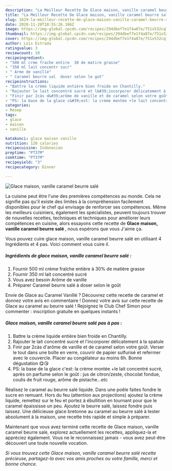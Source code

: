 ```yaml
---
description: "La Meilleur Recette De Glace maison, vanille caramel beurre salé"
title: "La Meilleur Recette De Glace maison, vanille caramel beurre salé"
slug: 1629-la-meilleur-recette-de-glace-maison-vanille-caramel-beurre-sale
date: 2020-11-28T18:55:26.106Z
image: https://img-global.cpcdn.com/recipes/294dbef7e1f4a87e/751x532cq70/glace-maison-vanille-caramel-beurre-sale-photo-principale-de-la-recette.jpg
thumbnail: https://img-global.cpcdn.com/recipes/294dbef7e1f4a87e/751x532cq70/glace-maison-vanille-caramel-beurre-sale-photo-principale-de-la-recette.jpg
cover: https://img-global.cpcdn.com/recipes/294dbef7e1f4a87e/751x532cq70/glace-maison-vanille-caramel-beurre-sale-photo-principale-de-la-recette.jpg
author: Lois Estrada
ratingvalue: 3
reviewcount: 10
recipeingredient:
- "500 ml crme frache entire  30 de matire grasse"
- "350 ml lait concentr sucr"
- " Arme de vanille"
- " Caramel beurre sal  doser selon le got"
recipeinstructions:
- "Battre la crème liquide entière bien froide en Chantilly."
- "Rajouter le lait concentré sucré et l&#39;incorporer délicatement à la spatule"
- "Finir par 2càs d&#39;arôme de vanille et de caramel selon votre goût. Verser le tout dans une boîte en verre, couvrir de papier sulfurisé et refermer avec le couvercle. Placer au congélateur au moins 6h. Bonne dégustation 😋😘"
- "PS: la base de la glace c&#39;est: la crème montée +le lait concentré sucré, après on parfume selon le goût : jus de citron/zeste, chocolat fondue, coulis de fruit rouge, arôme de pistache...etc"
categories:
- Resep
tags:
- glace
- maison
- vanille

katakunci: glace maison vanille 
nutrition: 120 calories
recipecuisine: Indonesian
preptime: "PT37M"
cooktime: "PT37M"
recipeyield: "3"
recipecategory: Dinner

---
```



![Glace maison, vanille caramel beurre salé](https://img-global.cpcdn.com/recipes/294dbef7e1f4a87e/751x532cq70/glace-maison-vanille-caramel-beurre-sale-photo-principale-de-la-recette.jpg)

La cuisine peut être l'une des premières compétences au monde. Cela ne signifie pas qu'il existe des limites à la compréhension facilement disponibles pour le chef qui envisage de renforcer ses compétences. Même les meilleurs cuisiniers, également les spécialistes, peuvent toujours trouver de nouvelles recettes, techniques et techniques pour améliorer leurs compétences en cuisine, alors essayons cette recette de <strong> Glace maison, vanille caramel beurre salé </strong>, nous espérons que vous J'aime ça.

<!--inarticleads1-->

Vous pouvez cuire glace maison, vanille caramel beurre salé en utilisant 4 Ingrédients et 4 pas. Voici comment vous cuire il.

##### Ingrédients de glace maison, vanille caramel beurre salé :

1. Fournir 500 ml crème fraîche entière à 30% de matière grasse
1. Fournir 350 ml lait concentré sucré
1. Vous avez besoin  Arôme de vanille
1. Préparer  Caramel beurre salé à doser selon le goût


Envie de Glace au Caramel Vanillé ? Découvrez cette recette de caramel et donnez votre avis en commentaire ! Donnez votre avis sur cette recette de Glace au caramel au beurre salé ! Rejoignez le Club Chef Simon pour commenter : inscription gratuite en quelques instants ! 

<!--inarticleads2-->

##### Glace maison, vanille caramel beurre salé pas à pas :

1. Battre la crème liquide entière bien froide en Chantilly.
1. Rajouter le lait concentré sucré et l&#39;incorporer délicatement à la spatule
1. Finir par 2càs d&#39;arôme de vanille et de caramel selon votre goût. Verser le tout dans une boîte en verre, couvrir de papier sulfurisé et refermer avec le couvercle. Placer au congélateur au moins 6h. Bonne dégustation 😋😘
1. PS: la base de la glace c&#39;est: la crème montée +le lait concentré sucré, après on parfume selon le goût : jus de citron/zeste, chocolat fondue, coulis de fruit rouge, arôme de pistache...etc


Réalisez le caramel au beurre salé liquide. Dans une poêle faites fondre le sucre en remuant. Hors du feu (attention aux projections) ajoutez la crème liquide, remettez sur le feu et portez à ébullition en tournant pour que le caramel épaississe un peu. Ajoutez le beurre salé, laissez fondre puis laissez. Une délicieuse glace bretonne au caramel au beurre salé à tester absolument à la maison, une recette très rapide et simple à préparer. 

<!--inarticleads1-->

<p>
Maintenant que vous avez terminé cette recette de Glace maison, vanille caramel beurre salé, explorez actuellement les recettes, appliquez-la et appréciez également. Vous ne le reconnaissez jamais - vous avez peut-être découvert une toute nouvelle vocation.
</p>

<p>
<i>Si vous trouvez cette Glace maison, vanille caramel beurre salé recette précieuse, partagez-la avec vos amis proches ou votre famille, merci et bonne chance.</i>
</p>
